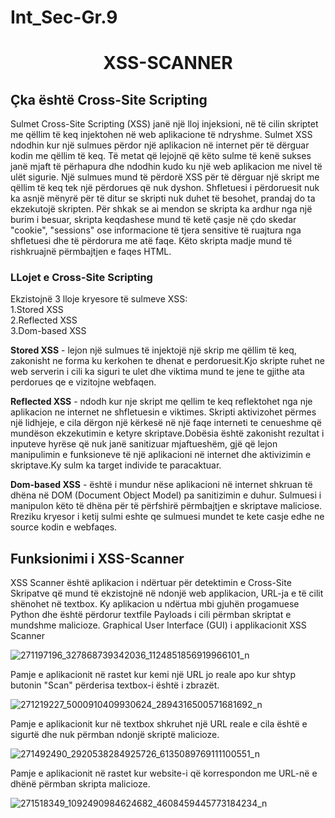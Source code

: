 # Int_Sec-Gr.9


<h1 align="center">XSS-SCANNER</h1>   

## Çka është Cross-Site Scripting

Sulmet Cross-Site Scripting (XSS) janë një lloj injeksioni, në të cilin skriptet me qëllim të keq injektohen në web aplikacione të ndryshme. Sulmet XSS ndodhin kur një sulmues përdor një aplikacion në internet për të dërguar kodin me qëllim të keq. Të metat që lejojnë që këto sulme të kenë sukses janë mjaft të përhapura dhe ndodhin kudo ku një web aplikacion me nivel të ulët sigurie.
Një sulmues mund të përdorë XSS për të dërguar një skript me qëllim të keq tek një përdorues që nuk dyshon. Shfletuesi i përdoruesit nuk ka asnjë mënyrë për të ditur se skripti nuk duhet të besohet, prandaj do ta ekzekutojë skripten. Për shkak se ai mendon se skripta ka ardhur nga një burim i besuar, skripta keqdashese mund të ketë çasje në çdo skedar "cookie", "sessions" ose informacione të tjera sensitive të ruajtura nga shfletuesi dhe të përdorura me atë faqe. Këto skripta madje mund të rishkruajnë përmbajtjen e faqes HTML.


### LLojet e Cross-Site Scripting

Ekzistojnë 3 lloje kryesore të sulmeve XSS:
    <br />  1.Stored XSS
    <br />  2.Reflected XSS
    <br />  3.Dom-based XSS

**Stored XSS** - lejon një sulmues të injektojë një skrip me qëllim të keq, zakonisht ne forma ku kerkohen te dhenat e perdoruesit.Kjo skripte ruhet ne web serverin i cili ka siguri te ulet dhe viktima mund te jene
te gjithe ata perdorues qe e vizitojne webfaqen.

**Reflected XSS** - ndodh kur nje skript me qellim te keq reflektohet nga nje aplikacion ne internet ne shfletuesin e viktimes.
Skripti aktivizohet përmes një lidhjeje, e cila dërgon një kërkesë në një faqe interneti te cenueshme që mundëson ekzekutimin e ketyre skriptave.Dobësia është zakonisht rezultat i inputeve hyrëse që nuk janë sanitizuar mjaftueshëm, gjë që lejon manipulimin e funksioneve të një aplikacioni në internet dhe aktivizimin e skriptave.Ky sulm ka target individe te paracaktuar.

**Dom-based XSS** - është i mundur nëse aplikacioni në internet shkruan të dhëna në DOM (Document Object Model) pa sanitizimin e duhur. Sulmuesi i manipulon këto të dhëna për të përfshirë përmbajtjen e skriptave maliciose.
Rreziku kryesor i ketij sulmi eshte qe sulmuesi mundet te kete casje edhe ne source kodin e webfaqes.


## Funksionimi i XSS-Scanner 

XSS Scanner është aplikacion i ndërtuar për detektimin e Cross-Site Skripatve që mund të ekzistojnë në ndonjë web applikacion, URL-ja e të cilit shënohet në textbox. Ky aplikacion u ndërtua mbi gjuhën progamuese Python dhe është përdorur textfile Payloads i cili përmban skriptat e mundshme malicioze. 
Graphical User Interface (GUI) i applikacionit XSS Scanner

![271197196_327868739342036_1124851856919966101_n](https://user-images.githubusercontent.com/75573960/148659642-64ec066a-7a08-422b-946e-a98c5163722d.png)



Pamje e aplikacionit në rastet kur kemi një URL jo reale apo kur shtyp butonin "Scan" përderisa textbox-i është i zbrazët.

![271219227_5000910409930624_2894316500571681692_n](https://user-images.githubusercontent.com/75573960/148659665-56726a6b-c125-48c8-ad0f-3cdff740191b.png)




Pamje e aplikacionit kur në textbox shkruhet një URL reale e cila është e sigurtë dhe nuk përmban
ndonjë skriptë malicioze. 

![271492490_2920538284925726_6135089769111100551_n](https://user-images.githubusercontent.com/75573960/148659684-f6ef0478-fcb1-4d8c-9d24-62f93df4588c.png)




Pamje e aplikacionit në rastet kur website-i që korrespondon me URL-në e dhënë përmban skripta malicioze.

![271518349_1092490984624682_4608459445773184234_n](https://user-images.githubusercontent.com/75573960/148659693-6258b13e-26fd-4417-a567-8023d4b634b5.png)






 




